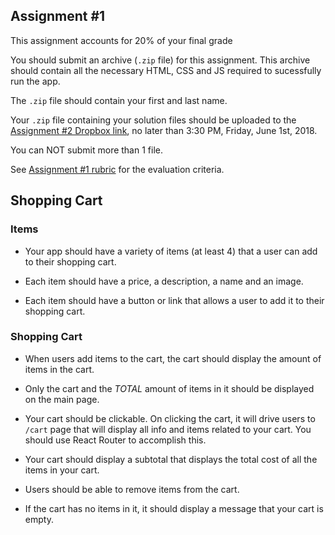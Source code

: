 ## Assignment #1

This assignment accounts for 20% of your final grade

You should submit an archive (`.zip` file) for this assignment. This archive should contain all the necessary HTML, CSS and JS required to sucessfully run the app.

The `.zip` file should contain your first and last name.

Your `.zip` file containing your solution files should be uploaded to the [Assignment #2 Dropbox link](https://www.dropbox.com/request/aXNuQtpMRdml5XuJ1Cja), no later than 3:30 PM, Friday, June 1st, 2018.

You can NOT submit more than 1 file. 

See [Assignment #1 rubric](https://github.com/jniziol/JS-Design-Patterns-Front-End-Frameworks/blob/master/Assignment%202%20-%20Rubric%20-%20Rubric%20.pdf) for the evaluation criteria.

## Shopping Cart

### Items

- Your app should have a variety of items (at least 4) that a user can add to their shopping cart.

- Each item should have a price, a description, a name and an image.

- Each item should have a button or link that allows a user to add it to their shopping cart.

### Shopping Cart

- When users add items to the cart, the cart should display the amount of items in the cart.

- Only the cart and the *TOTAL* amount of items in it should be displayed on the main page.

- Your cart should be clickable. On clicking the cart, it will drive users to `/cart` page that will display all info and items related to your cart. You should use React Router to accomplish this.

- Your cart should display a subtotal that displays the total cost of all the items in your cart.

- Users should be able to remove items from the cart.

- If the cart has no items in it, it should display a message that your cart is empty.
